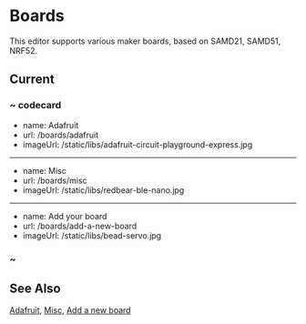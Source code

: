 # Boards

This editor supports various maker boards, based on SAMD21, SAMD51, NRF52.

## Current

### ~ codecard

* name: Adafruit
* url: /boards/adafruit
* imageUrl: /static/libs/adafruit-circuit-playground-express.jpg

---

* name: Misc
* url: /boards/misc
* imageUrl: /static/libs/redbear-ble-nano.jpg

---

* name: Add your board
* url: /boards/add-a-new-board
* imageUrl: /static/libs/bead-servo.jpg

### ~


## See Also

[Adafruit](/boards/adafruit),
[Misc](/boards/misc),
[Add a new board](/boards/add-a-new-board)
